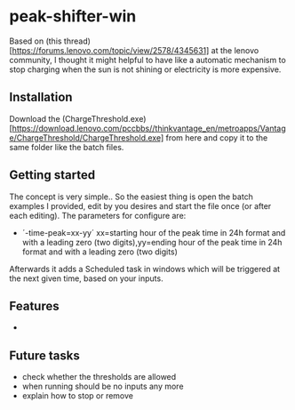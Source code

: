 # peak-shifter-win

Based on (this thread)[https://forums.lenovo.com/topic/view/2578/4345631] at the lenovo community, I thought it might helpful to have like a automatic mechanism to stop charging when the sun is not shining or electricity is more expensive.


## Installation

Download the (ChargeThreshold.exe)[https://download.lenovo.com/pccbbs//thinkvantage_en/metroapps/Vantage/ChargeThreshold/ChargeThreshold.exe] from here and copy it to the same folder like the batch files.

## Getting started

The concept is very simple..
So the easiest thing is open the batch examples I provided, edit by you desires and start the file once (or after each editing). The parameters for configure are:
- ´-time-peak=xx-yy´ xx=starting hour of the peak time in 24h format and with a leading zero (two digits),yy=ending hour of the peak time in 24h format and with a leading zero (two digits)


Afterwards it adds a Scheduled task in windows which will be triggered at the next given time, based on your inputs.
 
## Features

- 

## Future tasks

- check whether the thresholds are allowed
- when running should be no inputs any more
- explain how to stop or remove